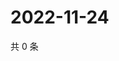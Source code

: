 # 2022-11-24

共 0 条

<!-- BEGIN WEIBO -->
<!-- 最后更新时间 Thu Nov 24 2022 00:01:18 GMT+0800 (China Standard Time) -->

<!-- END WEIBO -->
